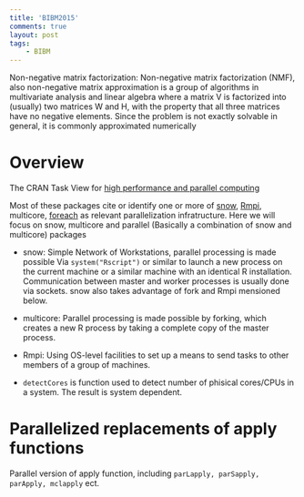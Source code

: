 ```yaml
---
title: 'BIBM2015'
comments: true
layout: post
tags:
    - BIBM
---
```


Non-negative matrix factorization: Non-negative matrix factorization (NMF), also non-negative matrix approximation is a group of algorithms in multivariate analysis and linear algebra where a matrix V is factorized into (usually) two matrices W and H, with the property that all three matrices have no negative elements. Since the problem is not exactly solvable in general, it is commonly approximated numerically

# Overview

The CRAN Task View for [high performance and parallel computing](https://cran.r-project.org/web/views/HighPerformanceComputing.html)

Most of these packages cite or identify one or more of [snow](https://cran.r-project.org/web/packages/snow/index.html), [Rmpi](https://cran.r-project.org/web/packages/Rmpi/index.html), multicore, [foreach](https://cran.r-project.org/web/packages/foreach/index.html) as relevant parallelization infratructure. Here we will focus on snow, multicore and parallel (Basically a combination of snow and multicore) packages

- snow: 
Simple Network of Workstations, parallel processing is made possible Via `system("Rscript")` or similar to launch a new process on the current machine or a similar machine with an identical R installation. Communication between master and worker processes is usually done via sockets. snow also takes advantage of fork and Rmpi mensioned below.

- multicore:
Parallel processing is made possible by forking, which creates a new R process by taking a complete copy of the master process.

- Rmpi:
Using OS-level facilities to set up a means to send tasks to other members of a group of machines.

- `detectCores` is function used to detect number of phisical cores/CPUs in a system. The result is system dependent. 

# Parallelized replacements of apply functions
Parallel version of apply function, including `parLapply, parSapply, parApply, mclapply` ect. 






